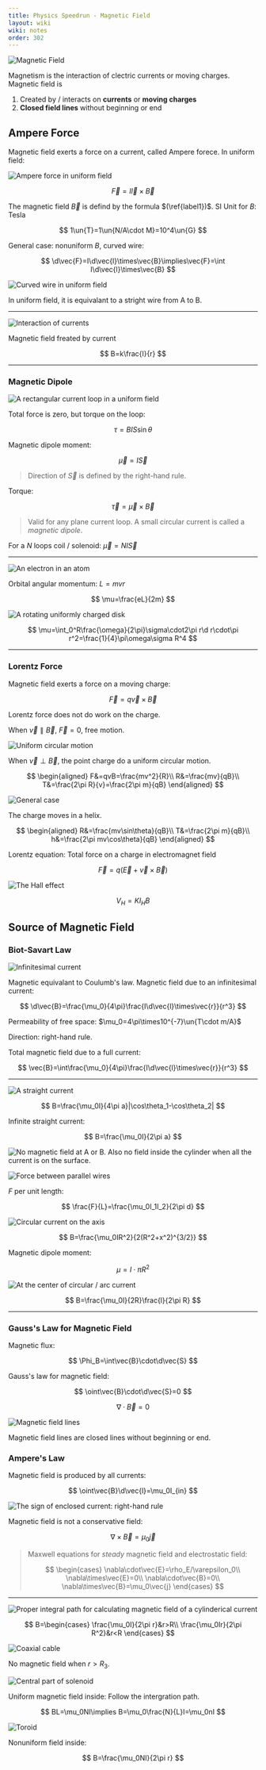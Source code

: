 ```yaml
---
title: Physics Speedrun - Magnetic Field
layout: wiki
wiki: notes
order: 302
---
```


![Magnetic Field](https://cdn.duanyll.com/img/20230214174320.png)

Magnetism is the interaction of clectric currents or moving charges. Magnetic field is

1. Created by / interacts on **currents** or **moving charges**
2. **Closed field lines** without beginning or end

## Ampere Force

Magnetic field exerts a force on a current, called Ampere forece. In uniform field:

![Ampere force in uniform field](https://cdn.duanyll.com/img/20230214174809.png)

$$
\vec{F}=I\vec{l}\times\vec{B}\label{label1}
$$

The magnetic field $\vec{B}$ is defind by the formula $(\ref{label1})$. SI Unit for $B$: Tesla 

$$
1\un{T}=1\un{N/A\cdot M}=10^4\un{G}
$$

General case: nonuniform $B$, curved wire:

$$
\d\vec{F}=I\d\vec{l}\times\vec{B}\implies\vec{F}=\int I\d\vec{l}\times\vec{B}
$$

![Curved wire in uniform field](https://cdn.duanyll.com/img/20230214180736.png)

In uniform field, it is equivalant to a stright wire from A to B.

---

![Interaction of currents](https://cdn.duanyll.com/img/20230214181142.png)

Magnetic field freated by current

$$
B=k\frac{I}{r}
$$

---

### Magnetic Dipole

![A rectangular current loop in a uniform field](https://cdn.duanyll.com/img/20230214181352.png)

Total force is zero, but torque on the loop:

$$
\tau=BIS\sin\theta
$$

Magnetic dipole moment:

$$
\vec{\mu}=I\vec{S}
$$

> Direction of $\vec{S}$ is defined by the right-hand rule.

Torque:

$$
\vec{\tau}=\vec{\mu}\times\vec{B}
$$

> Valid for any plane current loop. A small circular current is called a *magnetic dipole*.

For a $N$ loops coil / solenoid: $\vec{\mu}=NI\vec{S}$

---

![An electron in an atom](https://cdn.duanyll.com/img/20230214181912.png)

Orbital angular momentum: $L=mvr$

$$
\mu=\frac{eL}{2m}
$$

![A rotating uniformly charged disk](https://cdn.duanyll.com/img/20230214182210.png)

$$
\mu=\int_0^R\frac{\omega}{2\pi}\sigma\cdot2\pi r\d r\cdot\pi r^2=\frac{1}{4}\pi\omega\sigma R^4
$$

---

### Lorentz Force

Magnetic field exerts a force on a moving charge:

$$
\vec{F}=q\vec{v}\times\vec{B}
$$

Lorentz force does not do work on the charge.

When $\vec{v}\parallel\vec{B}$, $\vec{F}=0$, free motion.

![Uniform circular motion](https://cdn.duanyll.com/img/20230214182813.png)

When $\vec{v}\perp\vec{B}$, the point charge do a uniform circular motion.

$$
\begin{aligned}
    F&=qvB=\frac{mv^2}{R}\\
    R&=\frac{mv}{qB}\\
    T&=\frac{2\pi R}{v}=\frac{2\pi m}{qB}
\end{aligned}
$$

![General case](https://cdn.duanyll.com/img/20230214183326.png)

The charge moves in a helix.

$$
\begin{aligned}
    R&=\frac{mv\sin\theta}{qB}\\
    T&=\frac{2\pi m}{qB}\\
    h&=\frac{2\pi mv\cos\theta}{qB}
\end{aligned}
$$

Lorentz equation: Total force on a charge in electromagnet field

$$
\vec{F}=q(\vec{E}+\vec{v}\times\vec{B})
$$

![The Hall effect](https://cdn.duanyll.com/img/20230214204122.png)

$$
V_H=KI_HB
$$

## Source of Magnetic Field

### Biot-Savart Law

![Infinitesimal current](https://cdn.duanyll.com/img/20230214204624.png)

Magnetic equivalant to Coulumb's law. Magnetic field due to an infinitesimal current:

$$
\d\vec{B}=\frac{\mu_0}{4\pi}\frac{I\d\vec{l}\times\vec{r}}{r^3}
$$

Permeability of free space: $\mu_0=4\pi\times10^{-7}\un{T\cdot m/A}$

Direction: right-hand rule.

Total magnetic field due to a full current:

$$
\vec{B}=\int\frac{\mu_0}{4\pi}\frac{I\d\vec{l}\times\vec{r}}{r^3}
$$

---

![A straight current](https://cdn.duanyll.com/img/20230214205438.png)

$$
B=\frac{\mu_0I}{4\pi a}|\cos\theta_1-\cos\theta_2|
$$

Infinite straight current:

$$
B=\frac{\mu_0I}{2\pi a}
$$

![No magnetic field at A or B. Also no field inside the cylinder when all the current is on the surface.](https://cdn.duanyll.com/img/20230214205800.png)

![Force between parallel wires](https://cdn.duanyll.com/img/20230214210034.png)

$F$ per unit length:

$$
\frac{F}{L}=\frac{\mu_0I_1I_2}{2\pi d}
$$

![Circular current on the axis](https://cdn.duanyll.com/img/20230214210217.png)

$$
B=\frac{\mu_0IR^2}{2(R^2+x^2)^{3/2}}
$$

Magnetic dipole moment: 

$$
\mu=I\cdot\pi R^2
$$

![At the center of circular / arc current](https://cdn.duanyll.com/img/20230214210354.png)

$$
B=\frac{\mu_0I}{2R}\frac{l}{2\pi R}
$$

---

### Gauss's Law for Magnetic Field

Magnetic flux:

$$
\Phi_B=\int\vec{B}\cdot\d\vec{S}
$$

Gauss's law for magnetic field:

$$
\oint\vec{B}\cdot\d\vec{S}=0
$$

$$
\nabla\cdot\vec{B}=0
$$

![Magnetic field lines](https://cdn.duanyll.com/img/20230214211227.png)

Magnetic field lines are closed lines without beginning or end.

### Ampere's Law

Magnetic field is produced by all currents:

$$
\oint\vec{B}\d\vec{l}=\mu_0I_{in}
$$

![The sign of enclosed current: right-hand rule](https://cdn.duanyll.com/img/20230214211543.png)

Magnetic field is not a conservative field:

$$
\nabla\times\vec{B}=\mu_0\vec{j}
$$

> Maxwell equations for *steady* magnetic field and electrostatic field:
>
> $$
> \begin{cases}
>     \nabla\cdot\vec{E}=\rho_E/\varepsilon_0\\
>     \nabla\times\vec{E}=0\\
>     \nabla\cdot\vec{B}=0\\
>     \nabla\times\vec{B}=\mu_0\vec{j}   
> \end{cases}
> $$

---

![Proper integral path for calculating magnetic field of a cylinderical current](https://cdn.duanyll.com/img/20230214212233.png)

$$
B=\begin{cases}
    \frac{\mu_0I}{2\pi r}&r>R\\
    \frac{\mu_0Ir}{2\pi R^2}&r<R
\end{cases}
$$

![Coaxial cable](https://cdn.duanyll.com/img/20230214212515.png)

No magnetic field when $r>R_3$.

![Central part of solenoid](https://cdn.duanyll.com/img/20230214212655.png)

Uniform magnetic field inside: Follow the intergration path.

$$
BL=\mu_0NI\implies B=\mu_0\frac{N}{L}I=\mu_0nI
$$

![Toroid](https://cdn.duanyll.com/img/20230214212905.png)

Nonuniform field inside:

$$
B=\frac{\mu_0NI}{2\pi r}
$$